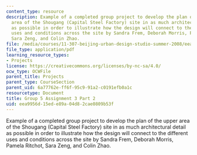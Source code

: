 ```yaml
---
content_type: resource
description: Example of a completed group project to develop the plan of the upper
  area of the Shougang (Capital Steel Factory) site in as much architectural detail
  as possible in order to illustrate how the design will connect to the different
  uses and conditions across the site by Sandra Frem, Deborah Morris, Pamela Ritchot,
  Sara Zeng, and Colin Zhao.
file: /media/courses/11-307-beijing-urban-design-studio-summer-2008/eea9956d15ede89a04d82cae0809b53f_group5_assn3_2.pdf
file_type: application/pdf
learning_resource_types:
- Projects
license: https://creativecommons.org/licenses/by-nc-sa/4.0/
ocw_type: OCWFile
parent_title: Projects
parent_type: CourseSection
parent_uid: 6a77762e-ff6f-95c9-91a2-c0191efb0a1c
resourcetype: Document
title: Group 5 Assignment 3 Part 2
uid: eea9956d-15ed-e89a-04d8-2cae0809b53f
---
```

Example of a completed group project to develop the plan of the upper area of the Shougang (Capital Steel Factory) site in as much architectural detail as possible in order to illustrate how the design will connect to the different uses and conditions across the site by Sandra Frem, Deborah Morris, Pamela Ritchot, Sara Zeng, and Colin Zhao.